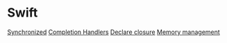 # Swift

[Synchronized](http://yuhua-chen.logdown.com/posts/253806-synchronized-on-swift)
[Completion Handlers](https://thatthinginswift.com/completion-handlers/)
[Declare closure](http://fuckingclosuresyntax.com)
[Memory management](http://katalisha.com/2016/01/22/ARC-Swift-closures-and-weak-self.html)

